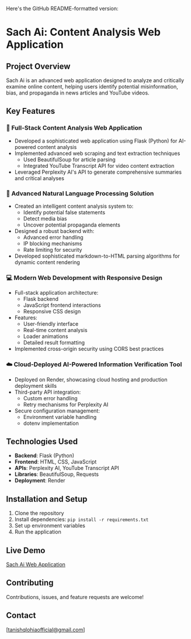 Here's the GitHub README-formatted version:

# Sach Ai: Content Analysis Web Application

## Project Overview
Sach Ai is an advanced web application designed to analyze and critically examine online content, helping users identify potential misinformation, bias, and propaganda in news articles and YouTube videos.

## Key Features

### 🚀 Full-Stack Content Analysis Web Application
- Developed a sophisticated web application using Flask (Python) for AI-powered content analysis
- Implemented advanced web scraping and text extraction techniques
  - Used BeautifulSoup for article parsing
  - Integrated YouTube Transcript API for video content extraction
- Leveraged Perplexity AI's API to generate comprehensive summaries and critical analyses

### 🧠 Advanced Natural Language Processing Solution
- Created an intelligent content analysis system to:
  - Identify potential false statements
  - Detect media bias
  - Uncover potential propaganda elements
- Designed a robust backend with:
  - Advanced error handling
  - IP blocking mechanisms
  - Rate limiting for security
- Developed sophisticated markdown-to-HTML parsing algorithms for dynamic content rendering

### 💻 Modern Web Development with Responsive Design
- Full-stack application architecture:
  - Flask backend
  - JavaScript frontend interactions
  - Responsive CSS design
- Features:
  - User-friendly interface
  - Real-time content analysis
  - Loader animations
  - Detailed result formatting
- Implemented cross-origin security using CORS best practices

### ☁️ Cloud-Deployed AI-Powered Information Verification Tool
- Deployed on Render, showcasing cloud hosting and production deployment skills
- Third-party API integration:
  - Custom error handling
  - Retry mechanisms for Perplexity AI
- Secure configuration management:
  - Environment variable handling
  - dotenv implementation

## Technologies Used
- **Backend**: Flask (Python)
- **Frontend**: HTML, CSS, JavaScript
- **APIs**: Perplexity AI, YouTube Transcript API
- **Libraries**: BeautifulSoup, Requests
- **Deployment**: Render

## Installation and Setup
1. Clone the repository
2. Install dependencies: `pip install -r requirements.txt`
3. Set up environment variables
4. Run the application

## Live Demo
[Sach Ai Web Application](https://sach-ai.onrender.com/)

## Contributing
Contributions, issues, and feature requests are welcome!

## Contact
[tanishqlohiaofficial@gmail.com]
